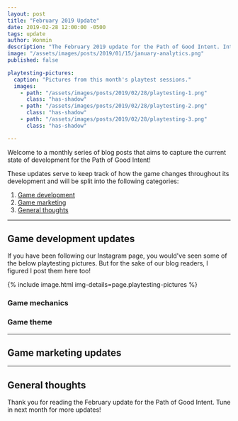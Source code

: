 ```yaml
---
layout: post
title: "February 2019 Update"
date: 2019-02-28 12:00:00 -0500
tags: update
author: Wonmin
description: "The February 2019 update for the Path of Good Intent. Introducing the new theme! Read more about it here."
image: "/assets/images/posts/2019/01/15/january-analytics.png"
published: false

playtesting-pictures:
  caption: "Pictures from this month's playtest sessions."
  images:
    - path: "/assets/images/posts/2019/02/28/playtesting-1.png"
      class: "has-shadow"
    - path: "/assets/images/posts/2019/02/28/playtesting-2.png"
      class: "has-shadow"
    - path: "/assets/images/posts/2019/02/28/playtesting-3.png"
      class: "has-shadow"

---
```


Welcome to a monthly series of blog posts that aims to capture the current state of development for the Path of Good Intent!

These updates serve to keep track of how the game changes throughout its development and will be split into the following categories:

1. [Game development](#game-development-updates)
2. [Game marketing](#game-marketing-updates)
3. [General thoughts](#general-thoughts)

---

## Game development updates ##

If you have been following our Instagram page, you would've seen some of the below playtesting pictures. But for the sake of our blog readers, I figured I post them here too!

{% include image.html img-details=page.playtesting-pictures %}

### Game mechanics

### Game theme

---

## Game marketing updates ##


---

## General thoughts ##

Thank you for reading the February update for the Path of Good Intent. Tune in next month for more updates!
